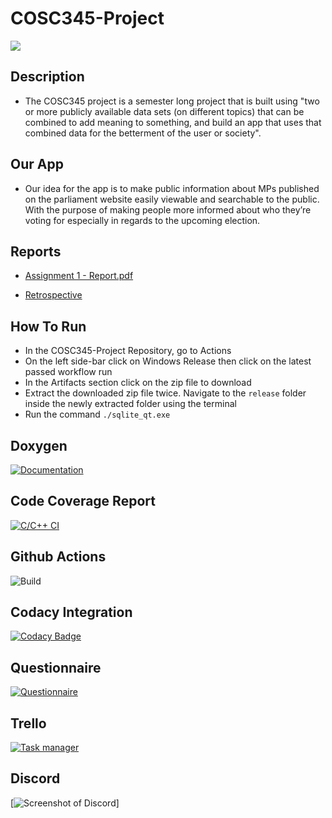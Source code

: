 # COSC345-Project
![](https://github.com/Debug-Divas/COSC345-Project/assets/133945255/0ecb8e30-c168-44ce-aae8-2d179e21d62f)


## Description
-   The COSC345 project is a semester long project that is built using "two or more publicly available data sets (on different topics) that can be combined to add meaning to something, and build an app that uses that combined data for the betterment of the user or society".

## Our App
-   Our idea for the app is to make public information about MPs published on the parliament website easily viewable and searchable to the public. With the purpose of making people more informed about who they’re voting for especially in regards to the upcoming election. 

## Reports
-   [Assignment 1 - Report.pdf](https://github.com/Debug-Divas/COSC345-Project/blob/main/Assignment%201%20-%20Report.pdf)

-   [Retrospective](https://github.com/Debug-Divas/COSC345-Project/blob/a8f4f831a3b4ec6060aab7e8cfc9dbcb1ba77f7c/Retrospective%20-%20Debug%20Diva.pdf)

## How To Run
-   In the COSC345-Project Repository, go to Actions
-   On the left side-bar click on Windows Release then click on the latest passed workflow run
-   In the Artifacts section click on the zip file to download
-   Extract the downloaded zip file twice. Navigate to the `release` folder inside the newly extracted folder using the terminal
-   Run the command `./sqlite_qt.exe`

## Doxygen
[![Documentation](https://img.shields.io/badge/Documentation-Doxygen-blue.svg)](https://debug-divas.github.io/COSC345-Project/)

## Code Coverage Report 
[![C/C++ CI](https://codecov.io/gh/Debug-Divas/COSC345-Project/badge.svg?token=NA60E5SJRD)](https://app.codecov.io/gh/Debug-Divas/COSC345-Project)
## Github Actions
![Build](https://github.com/Debug-Divas/COSC345-Project/actions/workflows/windows_release.yml/badge.svg)

## Codacy Integration
[![Codacy Badge](https://app.codacy.com/project/badge/Grade/1d03bbe8a8cf4618b91768661abe8e03)](https://app.codacy.com/gh/Debug-Divas/COSC345-Project/dashboard?utm_source=gh&utm_medium=referral&utm_content=&utm_campaign=Badge_grade)

## Questionnaire
[![Questionnaire](https://img.shields.io/badge/Questionnaire-Google_form-purple.svg)](https://forms.gle/WD8rRjTr6eL4nhxh6)

## Trello
[![Task manager](https://img.shields.io/badge/Task_manager-Trello-red.svg)](https://trello.com/b/0s8Y3Pmd/cosc345)

## Discord

[![Screenshot of Discord](https://cdn.discordapp.com/attachments/1152954299303862283/1152954328823378142/image.png)]

